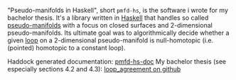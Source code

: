 "Pseudo-manifolds in Haskell", short `pmfd-hs`, is the software i wrote
for my bachelor thesis. It's a library written in [Haskell](https://www.haskell.org/) that
handles so called [pseudo-manifolds](http://en.wikipedia.org/wiki/Pseudomanifold) with a focus on closed surfaces
and 2-dimensional pseudo-manifolds. Its ultimate goal was to algorithmically
decide whether a given [loop](http://mathworld.wolfram.com/FundamentalGroup.html) on a 2-dimensional pseudo-manifold
is null-homotopic (i.e. (pointed) homotopic to a constant loop).

Haddock generated documentation: [pmfd-hs-doc](http://homepages.uni-r.de/~prj05723/_ba/pmfd-hs-doc/)
My bachelor thesis (see especially sections 4.2 and 4.3): [loop_agreement on github](https://github.com/J0J0/loop_agreement)
